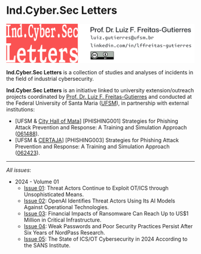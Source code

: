 # Ind.Cyber.Sec Letters

![](IndCyberSecLetters-MainHeader.png "Ind.Cyber.Sec Letters")

**Ind.Cyber.Sec Letters** is a collection of studies and analyses of incidents in the field of industrial cybersecurity.

**Ind.Cyber.Sec Letters** is an initiative linked to university extension/outreach projects coordinated by [Prof. Dr. Luiz F. Freitas-Gutierres](https://www.linkedin.com/in/lffreitas-gutierres/) and conducted at the Federal University of Santa Maria ([UFSM](https://www.ufsm.br/)), in partnership with external institutions:

- [UFSM & [City Hall of Mata](https://www.mata.rs.gov.br/)] [PHISHING001] Strategies for Phishing Attack Prevention and Response: A Training and Simulation Approach ([061488](https://portal.ufsm.br/projetos/publico/projetos/view.html?idProjeto=74219)).
- [UFSM & [CERTAJA](https://www.certajaenergia.com.br/)] [PHISHING003] Strategies for Phishing Attack Prevention and Response: A Training and Simulation Approach ([062423](https://portal.ufsm.br/projetos/publico/projetos/view.html?idProjeto=424425)).

---

*All issues*:

- 2024 - Volume 01
    - [Issue 01](https://github.com/substationworm/IndCyberSecLetters/blob/main/2024/Issue01/Issue01.md): Threat Actors Continue to Exploit OT/ICS through Unsophisticated Means.
    - [Issue 02](https://github.com/substationworm/IndCyberSecLetters/blob/main/2024/Issue02/Issue02.md): OpenAI Identifies Threat Actors Using Its AI Models Against Operational Technologies.
    - [Issue 03](https://github.com/substationworm/IndCyberSecLetters/blob/main/2024/Issue03/Issue03.md): Financial Impacts of Ransomware Can Reach Up to US$1 Million in Critical Infrastructure.
    - [Issue 04](https://github.com/substationworm/IndCyberSecLetters/blob/main/2024/Issue04/Issue04.md): Weak Passwords and Poor Security Practices Persist After Six Years of NordPass Research.
    - [Issue 05](https://github.com/substationworm/IndCyberSecLetters/blob/main/2024/Issue05/Issue05.md#compromised-it-systems): The State of ICS/OT Cybersecurity in 2024 According to the SANS Institute.